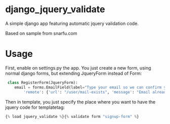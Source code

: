 django_jquery_validate
======================

A simple django app featuring automatic jquery validation code.

Based on sample from snarfu.com

Usage
=====
First, enable on settings.py the app.
You just create a new form, using normal django forms, but extending JqueryForm instead of Form:
```python
 class RegisterForm(JqueryForm):
    email = forms.EmailField(label="Type your email so we can confirm you're there", required=True, widget=forms.TextInput(attrs={
        'remote': {'url': "/user/mail-exists", 'message': "Email already taken"}}))
```

Then in template, you just specify the place where you want to have the jquery code for templatetag:
```python
{% load jquery_validate %}{% validate form "signup-form" %}
```
